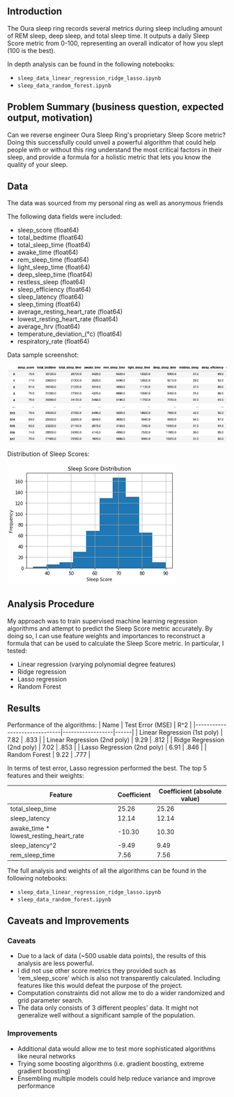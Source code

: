 ## Introduction
The Oura sleep ring records several metrics during sleep including amount of REM sleep, deep sleep, and total sleep time. It outputs a daily Sleep Score metric
from 0-100, representing an overall indicator of how you slept (100 is the best).

In depth analysis can be found in the following notebooks:
* `sleep_data_linear_regression_ridge_lasso.ipynb`
* `sleep_data_random_forest.ipynb`

## Problem Summary (business question, expected output, motivation)
Can we reverse engineer Oura Sleep Ring's proprietary Sleep Score metric? Doing this successfully could unveil a powerful algorithm that could help people with or without this ring understand the most critical factors in their sleep, and provide a formula for a holistic metric that lets you know the quality of your sleep. 

## Data

The data was sourced from my personal ring as well as anonymous friends

The following data fields were included:
* sleep_score                   (float64)
* total_bedtime                 (float64)
* total_sleep_time              (float64)
* awake_time                    (float64)
* rem_sleep_time                (float64)
* light_sleep_time              (float64)
* deep_sleep_time               (float64)
* restless_sleep                (float64)
* sleep_efficiency              (float64)
* sleep_latency                 (float64)
* sleep_timing                  (float64)
* average_resting_heart_rate    (float64)
* lowest_resting_heart_rate     (float64)
* average_hrv                   (float64)
* temperature_deviation_(°c)    (float64)
* respiratory_rate              (float64)

Data sample screenshot:

![data table](images/data_table_sample.png)

Distribution of Sleep Scores:

![sleep dist](images/sleep_score_dist.png)


## Analysis Procedure
My approach was to train supervised machine learning regression algorithms and attempt to predict the Sleep Score metric accurately. By doing so, I can use feature weights and importances to reconstruct a formula that can be used to calculate the Sleep Score metric. In particular, I tested:
* Linear regression (varying polynomial degree features)
* Ridge regression
* Lasso regression
* Random Forest


## Results

Performance of the algorithms:
| Name                         | Test Error (MSE) | R^2  |
|------------------------------|------------------|------|
| Linear Regression (1st poly) | 7.82             | .833 |
| Linear Regression (2nd poly) | 9.29             | .812 |
| Ridge Regression (2nd poly)  | 7.02             | .853 |
| Lasso Regression (2nd poly)  | 6.91             | .846 |
| Random Forest                | 9.22             | .777 |

In terms of test error, Lasso regression performed the best.
The top 5 features and their weights:

| Feature                                | Coefficient | Coefficient (absolute value) |
|----------------------------------------|-------------|------------------------------|
| total_sleep_time                       | 25.26       | 25.26                        |
| sleep_latency                          | 12.14       | 12.14                        |
| awake_time * lowest_resting_heart_rate | -10.30      | 10.30                        |
| sleep_latency^2                        | -9.49       | 9.49                         |
| rem_sleep_time                         | 7.56        | 7.56                         |

The full analysis and weights of all the algorithms can be found in the following notebooks:
* `sleep_data_linear_regression_ridge_lasso.ipynb`
* `sleep_data_random_forest.ipynb`

## Caveats and Improvements
### Caveats
* Due to a lack of data (~500 usable data points), the results of this analysis are less powerful.
* I did not use other score metrics they provided such as 'rem_sleep_score' which is also not transparently calculated. Including features like this would defeat the purpose of the project.
* Computation constraints did not allow me to do a wider randomized and grid parameter search.
* The data only consists of 3 different peoples' data. It might not generalize well without a significant sample of the population.

### Improvements
* Additional data would allow me to test more sophisticated algorithms like neural networks
* Trying some boosting algorithms (i.e. gradient boosting, extreme gradient boosting)
* Ensembling multiple models could help reduce variance and improve performance
